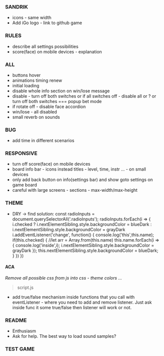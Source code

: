 ### SANDRIK
- icons - same width
- Add iGo logo - link to github game

### RULES
- describe all settings possibilities
- score(face) on mobile devices - explanation

### ALL
- buttons hover
- animations timing renew
- initial loading
- disable whole info section on win/lose message
- disable - turn off both switches or if all switches off - disable all or ? or turn off both switches === popup bet mode
- if rotate off - disable face accordion
- win/lose - all disabled
- small reverb on sounds

### BUG
- add time in different scenarios

### RESPONSIVE
- turn off score(face) on mobile devices
- board info bar - icons instead titles - level, time, instr ... - on small devices
- only add back button on info(settings bar) and show goto settings on game board
- careful with large screens - sections - max-width/max-height

### THEME
- DRY -> find solution: 
const radioInputs = document.querySelectorAll('.radioInputs');
  radioInputs.forEach(i => { 
      i.checked ? i.nextElementSibling.style.backgroundColor = blueDark : i.nextElementSibling.style.backgroundColor = grayDark
      i.addEventListener('change', function() {
        console.log('this',this.name);
        if(this.checked) {
            //let arr = Array.from(this.name)
            this.name.forEach(i => { 
                console.log('inside',i);
                i.nextElementSibling.style.backgroundColor = grayDark
            }); 
            this.nextElementSibling.style.backgroundColor = blueDark;
        } 
    })
}) 


#### ACA
*Remove all possible css from js into css - theme colors ...*

> script.js
- add true/false mechanism inside functions that you call with eventListener - where
  you need to add and remove listener. Just ask inside func it some true/false then listener
  will work or not.

### README
- Enthusiasm
- Ask for help. The best way to load sound samples?

### TEST GAME